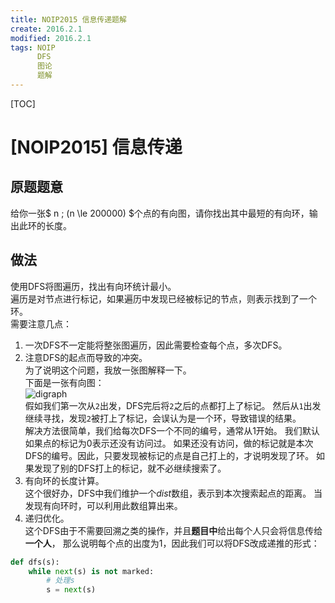 ```yaml
---
title: NOIP2015 信息传递题解
create: 2016.2.1
modified: 2016.2.1
tags: NOIP
      DFS
      图论
      题解
---
```

[TOC]
# [NOIP2015] 信息传递
## 原题题意
给你一张$ n \; (n \le 200000) $个点的有向图，请你找出其中最短的有向环，输出此环的长度。

## 做法
使用DFS将图遍历，找出有向环统计最小。  
遍历是对节点进行标记，如果遍历中发现已经被标记的节点，则表示找到了一个环。  
需要注意几点：

1. 一次DFS不一定能将整张图遍历，因此需要检查每个点，多次DFS。  
2. 注意DFS的起点而导致的冲突。  
   为了说明这个问题，我放一张图解释一下。  
   下面是一张有向图：  
   ![digraph](https://git.oschina.net/riteme/blogimg/raw/master/message/message-digraph-1.png)  
   假如我们第一次从`2`出发，DFS完后将`2`之后的点都打上了标记。
   然后从`1`出发继续寻找，发现`2`被打上了标记，会误认为是一个环，导致错误的结果。  
   解决方法很简单，我们给每次DFS一个不同的编号，通常从1开始。
   我们默认如果点的标记为0表示还没有访问过。
   如果还没有访问，做的标记就是本次DFS的编号。因此，只要发现被标记的点是自己打上的，才说明发现了环。
   如果发现了别的DFS打上的标记，就不必继续搜索了。
3. 有向环的长度计算。  
   这个很好办，DFS中我们维护一个$dist$数组，表示到本次搜索起点的距离。
   当发现有向环时，可以利用此数组算出来。
4. 递归优化。  
   这个DFS由于不需要回溯之类的操作，并且**题目中**给出每个人只会将信息传给**一个人**，
   那么说明每个点的出度为1，因此我们可以将DFS改成递推的形式：
   
```python
def dfs(s):
    while next(s) is not marked:
        # 处理s
        s = next(s)
```
